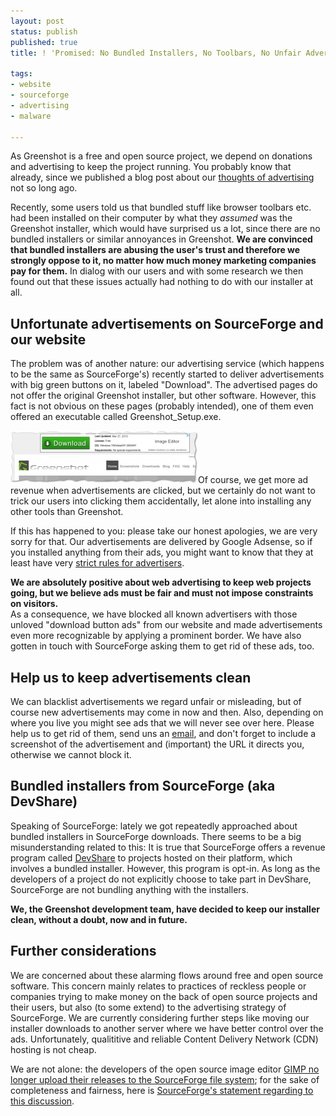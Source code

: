```yaml
---
layout: post
status: publish
published: true
title: ! 'Promised: No Bundled Installers, No Toolbars, No Unfair Advertisements'

tags:
- website
- sourceforge
- advertising
- malware

---
```

<p>As Greenshot is a free and open source project, we depend on donations and advertising to keep the project running. You probably know that already, since we published a blog post about our <a href="/2013/05/30/why-a-free-web-needs-advertising/">thoughts of advertising</a> not so long ago.</p>
<p>Recently, some users told us that bundled stuff like browser toolbars etc. had been installed on their computer by what they <em>assumed</em> was the Greenshot installer, which would have surprised us a lot, since there are no bundled installers or similar annoyances in Greenshot. <strong>We are convinced that bundled installers are abusing the user's trust and therefore we strongly oppose to it, no matter how much money marketing companies pay for them.</strong> In dialog with our users and with some research we then found out that these issues actually had nothing to do with our installer at all.</p>
<h2>Unfortunate advertisements on SourceForge and our website</h2>
<p>The problem was of another nature: our advertising service (which happens to be the same as SourceForge's) recently started to deliver advertisements with big green buttons on it, labeled "Download". The advertised pages do not offer the original Greenshot installer, but other software. However, this fact is not obvious on these pages (probably intended), one of them even offered an executable called Greenshot_Setup.exe.</p>
<p><a href="/assets/wp-content/uploads/2013/11/greenshot-2013-11-16-10_13_28.png"><img src="/assets/wp-content/uploads/2013/11/greenshot-2013-11-16-10_13_28-300x84.png" alt="greenshot-2013-11-16 10_13_28" width="300" height="84" class="alignright size-medium wp-image-1072" /></a>Of course, we get more ad revenue when advertisements are clicked, but we certainly do not want to trick our users into clicking them accidentally, let alone into installing any other tools than Greenshot.</p>
<p>If this has happened to you: please take our honest apologies, we are very sorry for that. Our advertisements are delivered by Google Adsense, so if you installed anything from their ads, you might want to know that they at least have very <a href="https://support.google.com/adwordspolicy/answer/1316548">strict rules for advertisers</a>.</p>
<p><strong>We are absolutely positive about web advertising to keep web projects going, but we believe ads must be fair and must not impose constraints on visitors.</strong><br />
As a consequence, we have blocked all known advertisers with those unloved "download button ads" from our website and made advertisements even more recognizable by applying a prominent border. We have also gotten in touch with SourceForge asking them to get rid of these ads, too.</p>
<h2>Help us to keep advertisements clean</h2>
<p>We can blacklist advertisements we regard unfair or misleading, but of course new advertisements may come in now and then. Also, depending on where you live you might see ads that we will never see over here. Please help us to get rid of them, send uns an <a href="mailto:getgreenshot@gmail.com?subject=Suspicious%20advertisement&body=The%20following%20ad%20is%20unfair%20/%20misleading%20/%20suspicious.%0A%0ATarget%20URL%20of%20the%20ad:%20%0AScreenshot%20of%20the%20ad:%20">email</a>, and don't forget to include a screenshot of the advertisement and (important) the URL it directs you, otherwise we cannot block it.</p>
<h2>Bundled installers from SourceForge (aka DevShare)</h2>
<p>Speaking of SourceForge: lately we got repeatedly approached about bundled installers in SourceForge downloads. There seems to be a big misunderstanding related to this: It is true that SourceForge offers a revenue program called <a href="http://sourceforge.net/devshare/why">DevShare</a> to projects hosted on their platform, which involves a bundled installer. However, this program is opt-in. As long as the developers of a project do not explicitly choose to take part in DevShare, SourceForge are not bundling anything with the installers.</p>
<p><strong>We, the Greenshot development team, have decided to keep our installer clean, without a doubt, now and in future.</strong></p>
<h2>Further considerations</h2>
<p>We are concerned about these alarming flows around free and open source software. This concern mainly relates to practices of reckless people or companies trying to make money on the back of open source projects and their users, but also (to some extend) to the advertising strategy of SourceForge. We are currently considering further steps like moving our installer downloads to another server where we have better control over the ads. Unfortunately, qualititive and reliable Content Delivery Network (CDN) hosting is not cheap.</p>
<p>We are not alone: the developers of the open source image editor <a href="http://www.gimp.org/">GIMP no longer upload their releases to the SourceForge file system</a>; for the sake of completeness and fairness, here is <a href="http://sourceforge.net/blog/advertising-bundling-community-and-criticism/">SourceForge's statement regarding to this discussion</a>.</p>
